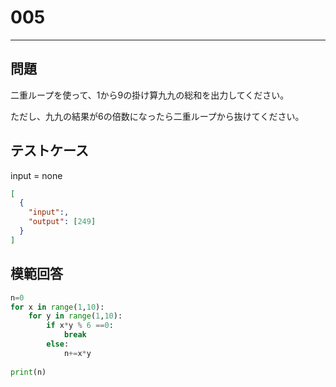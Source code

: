 
# 005

---

## 問題

二重ループを使って、1から9の掛け算九九の総和を出力してください。

ただし、九九の結果が6の倍数になったら二重ループから抜けてください。

## テストケース

input = none

```json
[
  {
    "input":,
    "output": [249]
  }
]
```

## 模範回答

```python
n=0
for x in range(1,10):
    for y in range(1,10):
        if x*y % 6 ==0:
            break
        else:
            n+=x*y
        
print(n)
```

